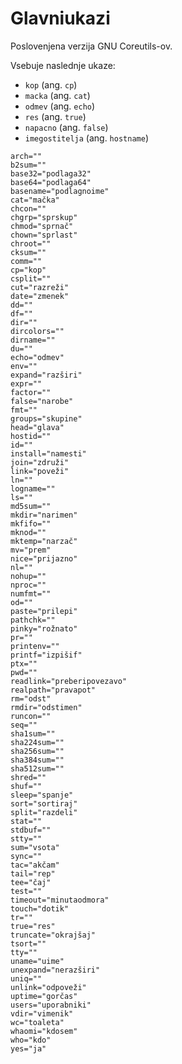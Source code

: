 # Glavniukazi

Poslovenjena verzija GNU Coreutils-ov.

Vsebuje naslednje ukaze:

* `kop` (ang. `cp`)
* `macka` (ang. `cat`)
* `odmev` (ang. `echo`)
* `res` (ang. `true`)
* `napacno` (ang. `false`)
* `imegostitelja` (ang. `hostname`)

```
arch=""
b2sum=""
base32="podlaga32"
base64="podlaga64"
basename="podlagnoime"
cat="mačka"
chcon=""
chgrp="sprskup"
chmod="sprnač"
chown="sprlast"
chroot=""
cksum=""
comm=""
cp="kop"
csplit=""
cut="razreži"
date="zmenek"
dd=""
df=""
dir=""
dircolors=""
dirname=""
du=""
echo="odmev"
env=""
expand="razširi"
expr=""
factor=""
false="narobe"
fmt=""
groups="skupine"
head="glava"
hostid=""
id=""
install="namesti"
join="združi"
link="poveži"
ln=""
logname=""
ls=""
md5sum=""
mkdir="narimen"
mkfifo=""
mknod=""
mktemp="narzač"
mv="prem"
nice="prijazno"
nl=""
nohup=""
nproc=""
numfmt=""
od=""
paste="prilepi"
pathchk=""
pinky="rožnato"
pr=""
printenv=""
printf="izpišif"
ptx=""
pwd=""
readlink="preberipovezavo"
realpath="pravapot"
rm="odst"
rmdir="odstimen"
runcon=""
seq=""
sha1sum=""
sha224sum=""
sha256sum=""
sha384sum=""
sha512sum=""
shred=""
shuf=""
sleep="spanje"
sort="sortiraj"
split="razdeli"
stat=""
stdbuf=""
stty=""
sum="vsota"
sync=""
tac="akčam"
tail="rep"
tee="čaj"
test=""
timeout="minutaodmora"
touch="dotik"
tr=""
true="res"
truncate="okrajšaj"
tsort=""
tty=""
uname="uime"
unexpand="nerazširi"
uniq=""
unlink="odpoveži"
uptime="gorčas"
users="uporabniki"
vdir="vimenik"
wc="toaleta"
whaomi="kdosem"
who="kdo"
yes="ja"
```
